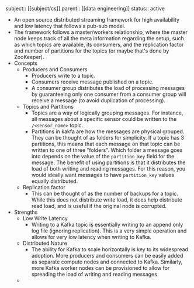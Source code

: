 subject:: [[subject/cs]] 
parent:: [[data engineering]]
status:: active

- An open source distributed streaming framework for high availability and low latency that follows a pub-sub model.
- The framework follows a master/workers relationship, where the master node keeps track of all the meta information regarding the setup, such as which topics are available, its consumers, and the replication factor and number of partitions for the topics (or maybe that's done by ZooKeeper).
- Concepts
	- Producers and Consumers
		- Producers write to a topic.
		- Consumers receive message published on a topic.
		- A consumer group distributes the load of processing messages by guaranteeing only one consumer from a consumer group will receive a message (to avoid duplication of processing).
	- Topics and Partitions
		- Topics are a way of logically grouping messages. For instance, all messages about a specific sensor could be written to the `/<sensor_name>` topic.
		- Partitions in kakfa are how the messages are physical grouped. They can be thought of as folders for simplicity. If a topic has 3 partitions, this means that each message on that topic can be written to one of three "folders". Which folder a message goes into depends on the value of the `partition_key` field for the message. The benefit of using partitions is that it distributes the load of both writing and reading messages. For this reason, you would ideally want messages to have `partition_key` values equally distributed.
	- Replication factor
		- This can be thought of as the number of backups for a topic. While this does not distribute write load, it does help distribute read load, and is useful if the original node is corrupted.
- Strengths
	- Low Write Latency
		- Writing to a Kafka topic is essentially writing to an append only log file (ignoring replication). This is a very simple operation and allows for very low latency when writing to Kafka.
	- Distributed Nature
		- The ability for Kafka to scale horizontally is key to its widespread adoption. More producers and consumers can be easily added as separate compute nodes and connected to Kafka. Similarly, more Kafka worker nodes can be provisioned to allow for spreading the load of writing and reading messages.
	-